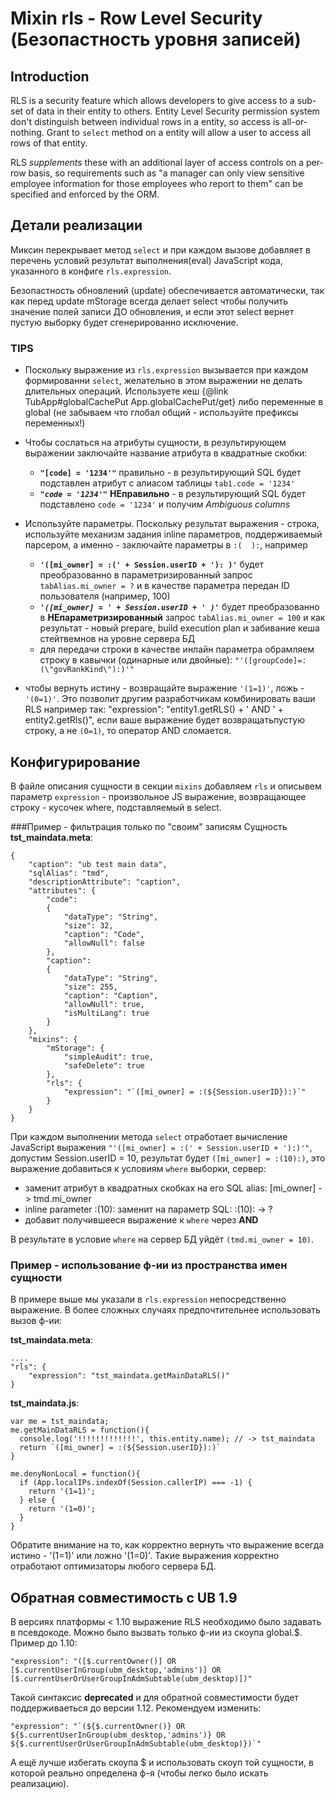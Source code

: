 ﻿# Mixin **rls** - Row Level Security (Безопастность уровня записей)

## Introduction
  RLS is a security feature which allows developers to give access to a sub-set of data in their entity to others.
Entity Level Security permission system don't distinguish between individual rows in a entity, so access is all-or-nothing. 
Grant to `select` method on a entity will allow a user to access all rows of that entity. 

  RLS _supplements_ these with an additional layer of access controls on a per-row basis, so requirements such as 
"a manager can only view sensitive employee information for those employees who report to them" can be specified and enforced by the ORM.

 
## Детали реализации
  Миксин перекрывает метод `select` и при каждом вызове добавляет в перечень условий результат выполнения(eval) JavaScript кода, указанного в конфиге `rls.expression`.
   
  Безопастность обновлений (update) обеспечивается автоматически, так как перед update mStorage всегда делает select чтобы получить значение полей записи ДО обновления, 
и если этот select вернет пустую выборку будет сгенерированно исключение.     
   
### TIPS   
   
- Поскольку выражение из `rls.expression` вызывается при каждом формированни `select`, желательно в этом выражении не делать длительных операций. 
Используете кеш {@link TubApp#globalCachePut App.globalCachePut/get} либо переменные в global (не забываем что глобал общий - используйте префиксы переменных!)

- Чтобы сослаться на атрибуты сущности, в результирующем выражении заключайте название атрибута в квадратные скобки:
  - **`"[code] = '1234'"`** правильно - в результирующий SQL будет подставлен атрибут с алиасом таблицы `tab1.code = '1234'`  
  - _**`"code = '1234'"`**_ **НЕправильно** - в результирующий SQL будет подставлено `code = '1234'` и получим _Ambiguous columns_
        
- Используйте параметры. Поскольку результат выражения - строка, используйте механизм задания inline параметров, поддерживаемый парсером, 
а именно - заключайте параметры в `:(  ):`, например
  - **`'([mi_owner] = :(' + Session.userID + '): )'`** будет преобразованно в параметризированный запрос `tabAlias.mi_owner = ?` и в качестве параметра
  передан ID пользователя (например, 100)
  - _**`'([mi_owner] = ' + Session.userID + ' )'`**_ будет преобразованно в **НЕпараметризированный** запрос `tabAlias.mi_owner = 100` 
  и как результат - новый prepare, build execution plan и забивание кеша стейтвемнов на уровне сервера БД
  - для передачи строки в качестве инлайн параметра обрамляем строку в кавычки (одинарные или двойные): `"'([groupCode]=:(\"govRankKind\"):)'"`

- чтобы вернуть истину - возвращайте выражение `'(1=1)'`, ложь - `'(0=1)'`. Это позволит другим разработчикам комбинировать ваши RLS например так: 
"expression": "entity1.getRLS() + ' AND ' + entity2.getRls()", если ваше выражение будет возвращатьпустую строку, а не `(0=1)`, то оператор AND сломается.


## Конфигурирование
  В файле описания сущности в секции `mixins` добавляем `rls` и описывем параметр `expression` - произвольное JS выражение, 
  возвращающее строку - кусочек where, подставляемый в select.
    
###Пример - фильтрация только по "своим" записям
Сущность **tst_maindata.meta**:
   
    {
    	"caption": "ub test main data",
    	"sqlAlias": "tmd",
    	"descriptionAttribute": "caption",
    	"attributes": {
    		"code":
    		{
    			"dataType": "String",
    			"size": 32,
    			"caption": "Code",
    			"allowNull": false
    		},
    		"caption":
    		{
    			"dataType": "String",
    			"size": 255,
    			"caption": "Caption",
    			"allowNull": true,
    			"isMultiLang": true
    		}
    	},
    	"mixins": {
    		"mStorage": {
    			"simpleAudit": true,
    			"safeDelete": true
    		},
    		"rls": {
    			"expression": "`([mi_owner] = :(${Session.userID}):)`"
    		}	
    	}
    }

  При каждом выполнении метода `select` отработает вычисление JavaScript выражения 
  `"'([mi_owner] = :(' + Session.userID + '):)'"`, 
  допустим Session.userID = 10, результат будет `([mi_owner] = :(10):)`,
  это выражение добавиться к условиям `where` выборки, сервер:
   
   - заменит атрибут в квадратных скобках на его SQL alias: [mi_owner] -> tmd.mi_owner
   - inline parameter :(10): заменит на параметр SQL: :(10): -> ?
   - добавит получившееся выражение к `where`  через **AND** 
  
  В результате в условие `where` на сервер БД уйдёт `(tmd.mi_owner = 10)`.
  
### Пример - использование ф-ии из пространства имен сущности
  В примере выше мы указали в `rls.expression` непосредственно выражение.
  В более сложных случаях предпочтительнее использовать вызов ф-ии:

**tst_maindata.meta**:
    
    ....
    "rls": {
        "expression": "tst_maindata.getMainDataRLS()"
    }
 
**tst_maindata.js**:

    var me = tst_maindata;
    me.getMainDataRLS = function(){
      console.log('!!!!!!!!!!!!!', this.entity.name); // -> tst_maindata
      return `([mi_owner] = :(${Session.userID}):)`
    }
 
    me.denyNonLocal = function(){
      if (App.localIPs.indexOf(Session.callerIP) === -1) {
        return '(1=1)';
      } else {
        return '(1=0)';
      }
    }

Обратите внимание на то, как корректно вернуть что выражение всегда истино - '(1=1)' или ложно '(1=0)'.
Такие выражения корректно отработают оптимизаторы любого сервера БД.    
 
## Обратная совместимость с UB 1.9
В версиях платформы < 1.10 выражение RLS необходимо было задавать в псевдокоде.
Можно было вызвать только ф-ии из скоупа global.$. Пример до 1.10:
    
    "expression": "([$.currentOwner()] OR [$.currentUserInGroup(ubm_desktop,'admins')] OR [$.currentUserOrUserGroupInAdmSubtable(ubm_desktop)])"

Такой синтаксис **deprecated** и для обратной совместимости будет поддерживаеться до версии 1.12. Рекомендуем изменить:
 
    "expression": "`(${$.currentOwner()} OR ${$.currentUserInGroup(ubm_desktop,'admins')} OR ${$.currentUserOrUserGroupInAdmSubtable(ubm_desktop)})`"
                           
А ещё лучше избегать скоупа $ и использовать скоуп той сущности, в которой реально определена ф-я (чтобы легко было искать реализацию).    
